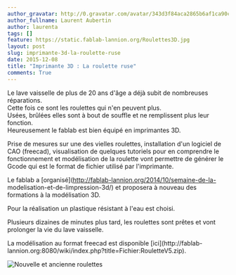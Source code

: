 ```yaml
---
author_gravatar: http://0.gravatar.com/avatar/343d3f84aca2865b6af1ca90c66c6a42?s=96&d=mm&r=g
author_fullname: Laurent Aubertin
author: laurenta
tags: []
feature: https://static.fablab-lannion.org/Roulettes3D.jpg
layout: post
slug: imprimante-3d-la-roulette-ruse
date: 2015-12-08
title: "Imprimante 3D : La roulette ruse"
comments: True
---
```

Le lave vaisselle de plus de 20 ans d'âge a déjà subit de nombreuses
réparations.  
Cette fois ce sont les roulettes qui n'en peuvent plus.  
Usées, brûlées elles sont à bout de souffle et ne remplissent plus leur
fonction.  
Heureusement le fablab est bien équipé en imprimantes 3D.

Prise de mesures sur une des vielles roulettes, installation d'un logiciel de
CAO (freecad), visualisation de quelques tutoriels pour en comprendre le
fonctionnement et modélisation de la roulette vont permettre de générer le
Gcode qui est le format de fichier utilisé par l'imprimante.

Le fablab a [organisé](http://fablab-lannion.org/2014/10/semaine-de-la-
modelisation-et-de-limpression-3d/) et proposera à nouveau des formations à la
modélisation 3D.

Pour la réalisation un plastique résistant à l'eau est choisi.

Plusieurs dizaines de minutes plus tard, les roulettes sont prêtes et vont
prolonger la vie du lave vaisselle.

La modélisation au format freecad est disponible [ici](http://fablab-
lannion.org:8080/wiki/index.php?title=Fichier:RouletteV5.zip).

![Nouvelle et ancienne
roulettes](https://static.fablab-lannion.org/Roulettes3D.jpg)


